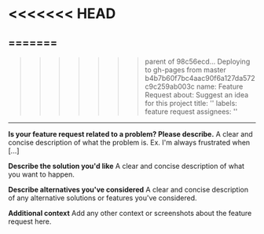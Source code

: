 <<<<<<< HEAD
=====
=======
---
>>>>>>> parent of 98c56ecd... Deploying to gh-pages from master b4b7b60f7bc4aac90f6a127da572c9c259ab003c
name: Feature Request
about: Suggest an idea for this project
title: ''
labels: feature request
assignees: ''

---

**Is your feature request related to a problem? Please describe.**
A clear and concise description of what the problem is. Ex. I'm always frustrated when [...]

**Describe the solution you'd like**
A clear and concise description of what you want to happen.

**Describe alternatives you've considered**
A clear and concise description of any alternative solutions or features you've considered.

**Additional context**
Add any other context or screenshots about the feature request here.
